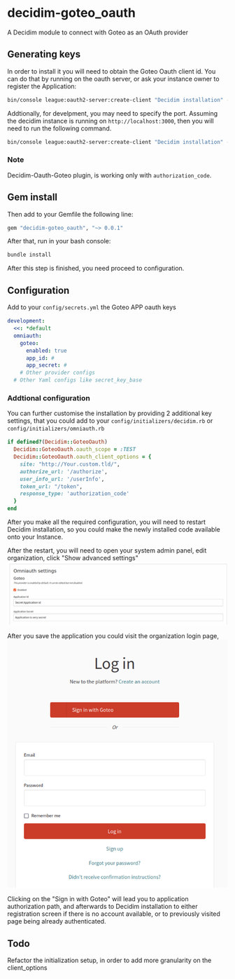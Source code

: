# decidim-goteo_oauth
A Decidim module to connect with Goteo as an OAuth provider

## Generating keys
In order to install it you will need to obtain the Goteo Oauth client id. You can do that by running on the oauth server, or ask your instance owner to register the Application:

```bash 
bin/console league:oauth2-server:create-client "Decidim installation" --grant-type authorization_code --redirect-uri http://your.decidim.installation.tld/users/auth/goteo/callback  --allow-plain-text-pkce
```

Addtionally, for develpment, you may need to specify the port. Assuming the decidim instance is running on `http://localhost:3000`, then you will need to run the following command.

```bash
bin/console league:oauth2-server:create-client "Decidim installation" --grant-type authorization_code --redirect-uri http://localhost:3000/users/auth/goteo/callback  --allow-plain-text-pkce
```

### Note
Decidim-Oauth-Goteo plugin, is working only with `authorization_code`.

## Gem install
Then add to your Gemfile the following line:
```ruby
gem "decidim-goteo_oauth", "~> 0.0.1"
```

After that, run in your bash console:

```bash
bundle install  
```
After this step is finished, you need proceed to configuration.

## Configuration

Add to your `config/secrets.yml` the Goteo APP oauth keys
```yaml
development:
  <<: *default
  omniauth:
    goteo:
      enabled: true
      app_id: # 
      app_secret: # 
    # Other provider configs 
  # Other Yaml configs like secret_key_base   
```

### Addtional configuration
You can further customise the installation by providing 2 additional key settings, that you could add to your `config/initializers/decidim.rb` or
`config/initializers/omniauth.rb`

```ruby
if defined?(Decidim::GoteoOauth)
  Decidim::GoteoOauth.oauth_scope = :TEST
  Decidim::GoteoOauth.oauth_client_options = {
    site: "http://Your.custom.tld/",
    authorize_url: '/authorize',
    user_info_url: '/userInfo',
    token_url: "/token",
    response_type: 'authorization_code'
  }
end 
```

After you make all the required configuration, you will need to restart Decidim installation, so you could make the newly installed code available onto your Instance.

After the restart, you will need to open your system admin panel, edit organization, click "Show advanced settings"
![image](./screenshots/organization-settings.png)

After you save the application you could visit the organization login page,
![image](./screenshots/login-screen.png)

Clicking on the "Sign in with Goteo" will lead you to application authorization path, and afterwards to Decidim installation to either registration screen if there is no account available, or to previously visited page being already authenticated.
## Todo
Refactor the initialization setup, in order to add more granularity on the client_options